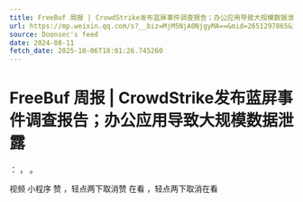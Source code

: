 ```yaml
---
title: FreeBuf 周报 | CrowdStrike发布蓝屏事件调查报告；办公应用导致大规模数据泄露
url: https://mp.weixin.qq.com/s?__biz=MjM5NjA0NjgyMA==&mid=2651297865&idx=2&sn=871866a04ca11bb12add40fd2d4b6e23
source: Doonsec's feed
date: 2024-08-11
fetch_date: 2025-10-06T18:01:26.745260
---
```


# FreeBuf 周报 | CrowdStrike发布蓝屏事件调查报告；办公应用导致大规模数据泄露

：
，
。

视频
小程序
赞
，轻点两下取消赞
在看
，轻点两下取消在看